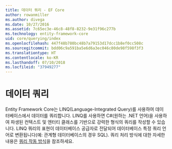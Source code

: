 ```yaml
---
title: 데이터 쿼리 - EF Core
author: rowanmiller
ms.author: divega
ms.date: 10/27/2016
ms.assetid: 7c65ec3e-46c8-48f8-8232-9e31f96c277b
ms.technology: entity-framework-core
uid: core/querying/index
ms.openlocfilehash: 447f48b780bc48b7a79153d17dcc1b8ef0cc508c
ms.sourcegitcommit: bdd06c9a591ba5e6d6a3ec046c80de98f598f3f3
ms.translationtype: HT
ms.contentlocale: ko-KR
ms.lasthandoff: 07/10/2018
ms.locfileid: "37949277"
---
```

# <a name="querying-data"></a>데이터 쿼리

Entity Framework Core는 LINQ(Language-Integrated Query)를 사용하여 데이터베이스에서 데이터를 쿼리합니다. LINQ를 사용하면 C#(원하는 .NET 언어)을 사용하여 파생된 컨텍스트 및 엔터티 클래스를 기반으로 강력한 형식의 쿼리를 작성할 수 있습니다.  LINQ 쿼리의 표현이 데이터베이스 공급자로 전달되어 데이터베이스 특정 쿼리 언어로 변환됩니다(예: 관계형 데이터베이스의 경우 SQL). 쿼리 처리 방식에 대한 자세한 내용은 [쿼리 작동 방식](overview.md)을 참조하세요.

